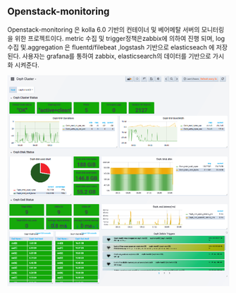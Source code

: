 ## Openstack-monitoring

Openstack-monitoring 은 kolla 6.0 기반의 컨테이너 및 베어메탈 서버의 모니터링을 위한 프로젝트이다. metric 수집 및 trigger정책은zabbix에 의하여 진행 되며, log 수집 및.aggregation 은 fluentd/filebeat ,logstash 기반으로 elasticseach 에 저장 된다.
사용자는 grafana를 통하여 zabbix, elasticsearch의 데이터를 기반으로 가시화 시켜준다.

![Image](./images/mon.png)

